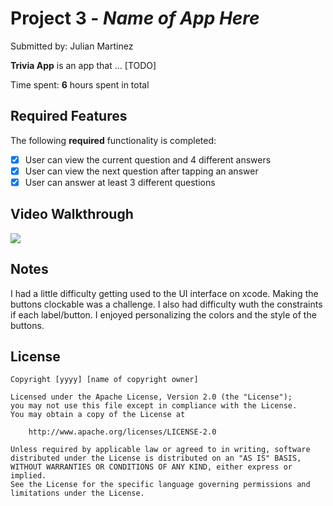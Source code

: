 # Project 3 - *Name of App Here*

Submitted by: Julian Martinez

**Trivia App** is an app that ... [TODO] 

Time spent: **6** hours spent in total

## Required Features

The following **required** functionality is completed:

- [x] User can view the current question and 4 different answers
- [x] User can view the next question after tapping an answer
- [x] User can answer at least 3 different questions

## Video Walkthrough

<div>
    <a href="https://www.loom.com/share/c69dd7995c8a4437a2ae03531b1867f9">
    </a>
    <a href="https://www.loom.com/share/c69dd7995c8a4437a2ae03531b1867f9">
      <img style="max-width:300px;" src="https://cdn.loom.com/sessions/thumbnails/c69dd7995c8a4437a2ae03531b1867f9-with-play.gif">
    </a>
  </div>

## Notes

I had a little difficulty getting used to the UI interface on xcode. Making the buttons clockable was a challenge. I also had difficulty wuth the constraints if each label/button. I enjoyed personalizing the colors and the style of the buttons. 

## License

    Copyright [yyyy] [name of copyright owner]

    Licensed under the Apache License, Version 2.0 (the "License");
    you may not use this file except in compliance with the License.
    You may obtain a copy of the License at

        http://www.apache.org/licenses/LICENSE-2.0

    Unless required by applicable law or agreed to in writing, software
    distributed under the License is distributed on an "AS IS" BASIS,
    WITHOUT WARRANTIES OR CONDITIONS OF ANY KIND, either express or implied.
    See the License for the specific language governing permissions and
    limitations under the License.
